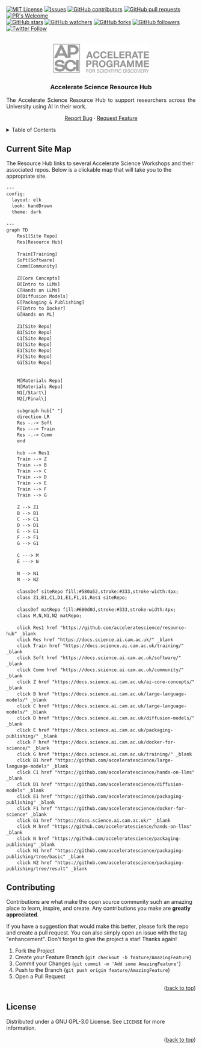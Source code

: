 <!-- Improved compatibility of back to top link: See: https://github.com/othneildrew/Best-README-Template/pull/73 -->

<!-- PROJECT SHIELDS -->
<!-- [![Contributors][contributors-shield]][contributors-url]
[![Forks][forks-shield]][forks-url]
[![Stargazers][stars-shield]][stars-url]
[![Issues][issues-shield]][issues-url]
[![GPL License][license-shield]][license-url] -->
[![MIT License](https://img.shields.io/badge/License-GPLv3-brightgreen.svg)](https://opensource.org/licenses/)
[![Issues](https://img.shields.io/github/issues-raw/acceleratescience/hands-on-llms.svg?maxAge=25000)](https://github.com/acceleratescience/resource-hub/issues)
[![GitHub contributors](https://img.shields.io/github/contributors/acceleratescience/resource-hub.svg?style=flat)]()
[![GitHub pull requests](https://img.shields.io/github/issues-pr/acceleratescience/resource-hub.svg?style=flat)]()
[![PR's Welcome](https://img.shields.io/badge/PRs-welcome-brightgreen.svg?style=flat)](http://makeapullrequest.com)
<br>
[![GitHub stars](https://img.shields.io/github/stars/acceleratescience/resource-hub.svg?style=social&label=Star)]()
[![GitHub watchers](https://img.shields.io/github/watchers/acceleratescience/resource-hub.svg?style=social&label=Watch)]()
[![GitHub forks](https://img.shields.io/github/forks/acceleratescience/resource-hub.svg?style=social&label=Fork)](https://github.com/JonSnow/MyBadges)
[![GitHub followers](https://img.shields.io/github/followers/acceleratescience.svg?style=social&label=Follow)](https://github.com/JonSnow/MyBadges)
[![Twitter Follow](https://img.shields.io/twitter/follow/AccelerateSci.svg?style=social)](https://twitter.com/AccelerateSci)
<!-- [![LinkedIn][linkedin-shield]][linkedin-url] -->


<!-- PROJECT LOGO -->
<br />
<div align="center">
  <a href="https://acceleratescience.github.io/">
    <img src="./docs/imgs/full_acc.png" alt="Logo" height=80>
  </a>

  <h3 align="center">Accelerate Science Resource Hub</h3>

  <p align="justify">
    The Accelerate Science Resource Hub to support researchers across the University using AI in their work.
  </p>
  <p align="center">
    <!-- <a href="https://acceleratescience.github.io/diffusion-models/" style="font-size: 20px; text-decoration: none"><strong>Start »</strong></a>
    <br />
    <br /> -->
    <a href="https://github.com/acceleratescience/large-language-models/issues">Report Bug</a>
    ·
    <a href="https://github.com/acceleratescience/large-language-models/issues">Request Feature</a>
    <br />
  </p>
</div>


<!-- TABLE OF CONTENTS -->
<details>
  <summary>Table of Contents</summary>
  <ol>
    <li><a href="#overview">Overview</a></li>
    <li><a href="#contributing">Contributing</a></li>
    <li><a href="#license">License</a></li>
  </ol>
</details>



<!---------------------------------------------------------------------------->

[Button Shield]: https://img.shields.io/badge/Shield_Buttons-37a779?style=for-the-badge

[License]: LICENSE
[Shield]: Types/Shield.md
[#]: #


<!---------------------------------[ Badges ]---------------------------------->

[Badge License]: https://img.shields.io/badge/-BY_SA_4.0-ae6c18.svg?style=for-the-badge&labelColor=EF9421&logoColor=white&logo=CreativeCommons
[Badge Likes]: https://img.shields.io/github/stars/MarkedDown/Buttons?style=for-the-badge&labelColor=d0ab23&color=b0901e&logoColor=white&logo=Trustpilot



## Current Site Map
The Resource Hub links to several Accelerate Science Workshops and their associated repos. Below is a clickable map that will take you to the appropriate site.

```mermaid
---
config:
  layout: elk
  look: handDrawn
  theme: dark

---
graph TD
    Res1[Site Repo]
    Res[Resource Hub]

    Train[Training]
    Soft[Software]
    Comm[Community]

    Z[Core Concepts]
    B[Intro to LLMs]
    C[Hands on LLMs]
    D[Diffusion Models]
    E[Packaging & Publishing]
    F[Intro to Docker]
    G[Hands on ML]

    Z1[Site Repo]
    B1[Site Repo]
    C1[Site Repo]
    D1[Site Repo]
    E1[Site Repo]
    F1[Site Repo]
    G1[Site Repo]
    

    M[Materials Repo]
    N[Materials Repo]
    N1[/Start\]
    N2[/Final\]

    subgraph hub[" "]
    direction LR
    Res -.-> Soft
    Res ---> Train
    Res -.-> Comm
    end

    hub --> Res1
    Train --> Z
    Train --> B
    Train --> C
    Train --> D
    Train --> E    
    Train --> F
    Train --> G

    Z --> Z1
    B --> B1
    C --> C1
    D --> D1
    E --> E1
    F --> F1
    G --> G1

    C ---> M
    E ---> N
    
    N --> N1
    N --> N2

    classDef siteRepo fill:#580a52,stroke:#333,stroke-width:4px;
    class Z1,B1,C1,D1,E1,F1,G1,Res1 siteRepo;

    classDef matRepo fill:#680d0d,stroke:#333,stroke-width:4px;
    class M,N,N1,N2 matRepo;

    click Res1 href "https://github.com/acceleratescience/resource-hub" _blank
    click Res href "https://docs.science.ai.cam.ac.uk/" _blank
    click Train href "https://docs.science.ai.cam.ac.uk/training/" _blank
    click Soft href "https://docs.science.ai.cam.ac.uk/software/" _blank
    click Comm href "https://docs.science.ai.cam.ac.uk/community/" _blank
    click Z href "https://docs.science.ai.cam.ac.uk/ai-core-concepts/" _blank
    click B href "https://docs.science.ai.cam.ac.uk/large-language-models/" _blank
    click C href "https://docs.science.ai.cam.ac.uk/large-language-models/" _blank
    click D href "https://docs.science.ai.cam.ac.uk/diffusion-models/" _blank
    click E href "https://docs.science.ai.cam.ac.uk/packaging-publishing/" _blank
    click F href "https://docs.science.ai.cam.ac.uk/docker-for-science/" _blank
    click G href "https://docs.science.ai.cam.ac.uk/training/" _blank
    click B1 href "https://github.com/acceleratescience/large-language-models" _blank
    click C1 href "https://github.com/acceleratescience/hands-on-llms" _blank
    click D1 href "https://github.com/acceleratescience/diffusion-models" _blank
    click E1 href "https://github.com/acceleratescience/packaging-publishing" _blank
    click F1 href "https://github.com/acceleratescience/docker-for-science" _blank
    click G1 href "https://docs.science.ai.cam.ac.uk/" _blank
    click M href "https://github.com/acceleratescience/hands-on-llms" _blank
    click N href "https://github.com/acceleratescience/packaging-publishing" _blank
    click N1 href "https://github.com/acceleratescience/packaging-publishing/tree/basic" _blank
    click N2 href "https://github.com/acceleratescience/packaging-publishing/tree/result" _blank
```


<!-- CONTRIBUTING -->
## Contributing

Contributions are what make the open source community such an amazing place to learn, inspire, and create. Any contributions you make are **greatly appreciated**.

If you have a suggestion that would make this better, please fork the repo and create a pull request. You can also simply open an issue with the tag "enhancement".
Don't forget to give the project a star! Thanks again!

1. Fork the Project
2. Create your Feature Branch (`git checkout -b feature/AmazingFeature`)
3. Commit your Changes (`git commit -m 'Add some AmazingFeature'`)
4. Push to the Branch (`git push origin feature/AmazingFeature`)
5. Open a Pull Request

<p align="right">(<a href="#readme-top">back to top</a>)</p>



<!-- LICENSE -->
## License

Distributed under a GNU GPL-3.0 License. See `LICENSE` for more information.

<p align="right">(<a href="#readme-top">back to top</a>)</p>

<!-- MARKDOWN LINKS & IMAGES -->
<!-- https://www.markdownguide.org/basic-syntax/#reference-style-links -->
[contributors-shield]: https://img.shields.io/github/contributors/acceleratescience/resource-hub.svg?style=for-the-badge
[contributors-url]: https://github.com/acceleratescience/resource-hub/graphs/contributors
[forks-shield]: https://img.shields.io/github/forks/acceleratescience/resource-hub.svg?style=for-the-badge
[forks-url]: https://github.com/acceleratescience/packaging-publishing/network/members
[stars-shield]: https://img.shields.io/github/stars/acceleratescience/resource-hub.svg?style=for-the-badge
[stars-url]: https://github.com/acceleratescience/resource-hub/stargazers
[issues-shield]: https://img.shields.io/github/issues/acceleratescience/resource-hub.svg?style=for-the-badge
[issues-url]: https://github.com/acceleratescience/resource-hub/issues
[license-shield]: https://img.shields.io/github/license/acceleratescience/resource-hub.svg?style=for-the-badge
[license-url]: https://github.com/acceleratescience/resource-hub/blob/master/LICENSE.txt
[linkedin-shield]: https://img.shields.io/badge/-LinkedIn-black.svg?style=for-the-badge&logo=linkedin&colorB=555
[linkedin-url]: https://linkedin.com/company/accelerate-programme-for-scientific-discovery/
[product-screenshot]: images/screenshot.png
[Next.js]: https://img.shields.io/badge/next.js-000000?style=for-the-badge&logo=nextdotjs&logoColor=white
[Next-url]: https://nextjs.org/
[React.js]: https://img.shields.io/badge/React-20232A?style=for-the-badge&logo=react&logoColor=61DAFB
[React-url]: https://reactjs.org/
[Vue.js]: https://img.shields.io/badge/Vue.js-35495E?style=for-the-badge&logo=vuedotjs&logoColor=4FC08D
[Vue-url]: https://vuejs.org/
[Angular.io]: https://img.shields.io/badge/Angular-DD0031?style=for-the-badge&logo=angular&logoColor=white
[Angular-url]: https://angular.io/
[Svelte.dev]: https://img.shields.io/badge/Svelte-4A4A55?style=for-the-badge&logo=svelte&logoColor=FF3E00
[Svelte-url]: https://svelte.dev/
[Laravel.com]: https://img.shields.io/badge/Laravel-FF2D20?style=for-the-badge&logo=laravel&logoColor=white
[Laravel-url]: https://laravel.com
[Bootstrap.com]: https://img.shields.io/badge/Bootstrap-563D7C?style=for-the-badge&logo=bootstrap&logoColor=white
[Bootstrap-url]: https://getbootstrap.com
[JQuery.com]: https://img.shields.io/badge/jQuery-0769AD?style=for-the-badge&logo=jquery&logoColor=white
[JQuery-url]: https://jquery.com 
